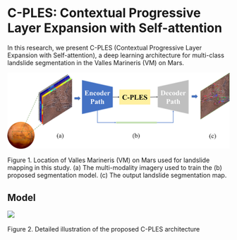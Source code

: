 # C-PLES: Contextual Progressive Layer Expansion with Self-attention
In this research, we present C-PLES (Contextual Progressive Layer Expansion with Self-attention), a deep learning architecture for multi-class landslide segmentation in the Valles Marineris (VM) on Mars. 




<img src="images/Figure_1.png"/>

Figure 1. Location of Valles Marineris (VM) on Mars used for landslide mapping in this study. (a) The multi-modality imagery used to train the (b) proposed segmentation model. (c) The output landslide segmentation map.


## Model
<img src="images/CPLES_architecture_4.png"/>

Figure 2. Detailed illustration of the proposed C-PLES architecture
